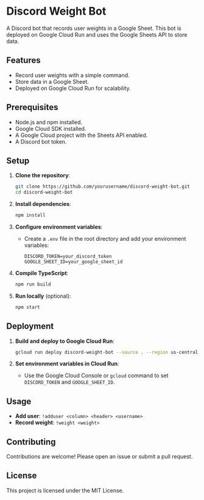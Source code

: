 # Discord Weight Bot

A Discord bot that records user weights in a Google Sheet. This bot is deployed on Google Cloud Run and uses the Google Sheets API to store data.

## Features

- Record user weights with a simple command.
- Store data in a Google Sheet.
- Deployed on Google Cloud Run for scalability.

## Prerequisites

- Node.js and npm installed.
- Google Cloud SDK installed.
- A Google Cloud project with the Sheets API enabled.
- A Discord bot token.

## Setup

1. **Clone the repository**:
   ```bash
   git clone https://github.com/yourusername/discord-weight-bot.git
   cd discord-weight-bot
   ```

2. **Install dependencies**:
   ```bash
   npm install
   ```

3. **Configure environment variables**:
   - Create a `.env` file in the root directory and add your environment variables:
     ```
     DISCORD_TOKEN=your_discord_token
     GOOGLE_SHEET_ID=your_google_sheet_id
     ```

4. **Compile TypeScript**:
   ```bash
   npm run build
   ```

5. **Run locally** (optional):
   ```bash
   npm start
   ```

## Deployment

1. **Build and deploy to Google Cloud Run**:
   ```bash
   gcloud run deploy discord-weight-bot --source . --region us-central1 --platform managed --allow-unauthenticated
   ```

2. **Set environment variables in Cloud Run**:
   - Use the Google Cloud Console or `gcloud` command to set `DISCORD_TOKEN` and `GOOGLE_SHEET_ID`.

## Usage

- **Add user**: `!adduser <column> <header> <username>`
- **Record weight**: `!weight <weight>`

## Contributing

Contributions are welcome! Please open an issue or submit a pull request.

## License

This project is licensed under the MIT License. 